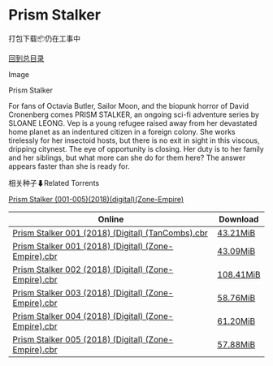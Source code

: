 # Prism Stalker

打包下载📦仍在工事中

[回到总目录](/Catalogs.md)

Image

Prism Stalker

For fans of Octavia Butler, Sailor Moon, and the biopunk horror of David Cronenberg comes PRISM STALKER, an ongoing sci-fi adventure series by SLOANE LEONG. Vep is a young refugee raised away from her devastated home planet as an indentured citizen in a foreign colony. She works tirelessly for her insectoid hosts, but there is no exit in sight in this viscous, dripping citynest. The eye of opportunity is closing. Her duty is to her family and her siblings, but what more can she do for them here? The answer appears faster than she is ready for.





相关种子⬇Related Torrents

[Prism Stalker (001-005)(2018)(digital)(Zone-Empire)](https://github.com/alicewish/markdown/blob/master/torrent/Prism-Stalker--001-005--2018--digital--Zone-Empire.md)

Online | Download
--- | ---
[Prism Stalker 001 (2018) (Digital) (TanCombs).cbr](https://github.com/alicewish/markdown/blob/master/comic/Prism-Stalker-001-2018-Digital-TanCombs-cbr.md) | [43.21MiB](https://pan.baidu.com/s/1EZJTKuiAGOiqkCboxyL1kA#list/path=%2F0-Day%20Week%20of%202018%20Q1%2F0-Day%20Week%20of%202018.03.07%2F%E3%82%A4%E3%82%B1%E3%82%B1%E3%82%B9%E3%82%AF%E3%82%B1%E3%82%B7%E3%82%BF%E3%82%AB%E3%82%BB%E3%82%BD%E3%82%A8%E3%82%AB%E3%82%AB%E3%82%AF%E3%82%A2%E3%82%BB%E3%82%B7%E3%82%A4%E3%82%B7%E3%82%A4%E3%82%AA%E3%82%AA%E3%82%B7%E3%82%A6%E3%82%B3%E3%82%AA%E3%82%BF%E3%82%B5%E3%82%B3%E3%82%AB%E3%82%AD&parentPath=%2F0-Day%20Week%20of%202018%20Q1)
[Prism Stalker 001 (2018) (Digital) (Zone-Empire).cbr](https://github.com/alicewish/markdown/blob/master/comic/Prism-Stalker-001-2018-Digital-Zone-Empire-cbr.md) | [43.09MiB](https://pan.baidu.com/s/1EZJTKuiAGOiqkCboxyL1kA#list/path=%2F0-Day%20Week%20of%202018%20Q1%2F0-Day%20Week%20of%202018.03.07%2F%E3%82%A8%E3%82%AB%E3%82%A4%E3%82%A4%E3%82%AA%E3%82%BB%E3%82%B5%E3%82%B7%E3%82%AF%E3%82%B3%E3%82%B9%E3%82%BD%E3%82%B9%E3%82%AA%E3%82%B9%E3%82%B5%E3%82%AD%E3%82%AA%E3%82%AF%E3%82%B7%E3%82%B3%E3%82%A2%E3%82%B5%E3%82%B1%E3%82%AB%E3%82%AB%E3%82%A4%E3%82%BF%E3%82%AB%E3%82%BF%E3%82%AB%E3%82%AD&parentPath=%2F0-Day%20Week%20of%202018%20Q1)
[Prism Stalker 002 (2018) (Digital) (Zone-Empire).cbr](https://github.com/alicewish/markdown/blob/master/comic/Prism-Stalker-002-2018-Digital-Zone-Empire-cbr.md) | [108.41MiB](https://pan.baidu.com/s/1y3PvK357HRguad4K6zgq-A#list/path=%2F0-Day%20Week%20of%202018%20Q2%2F0-Day%20Week%20of%202018.04.11%2F%E3%82%A6%E3%82%A6%E3%82%B5%E3%82%B7%E3%82%A6%E3%82%AB%E3%82%BF%E3%82%AB%E3%82%BB%E3%82%B5%E3%82%AF%E3%82%B3%E3%82%A2%E3%82%AF%E3%82%B1%E3%82%A4%E3%82%A2%E3%82%AD%E3%82%BD%E3%82%B5%E3%82%A4%E3%82%AD%E3%82%AA%E3%82%BB%E3%82%AD%E3%82%B1%E3%82%AD%E3%82%BB%E3%82%B5%E3%82%A8%E3%82%B3%E3%82%B9&parentPath=%2F0-Day%20Week%20of%202018%20Q2)
[Prism Stalker 003 (2018) (Digital) (Zone-Empire).cbr](https://github.com/alicewish/markdown/blob/master/comic/Prism-Stalker-003-2018-Digital-Zone-Empire-cbr.md) | [58.76MiB](https://pan.baidu.com/s/143sZvWMYE0fkNyEAp6hdMQ#list/path=%2F0-Day%20Week%20of%202018%20Q2%2F0-Day%20Week%20of%202018.05.09%2F%E3%82%B3%E3%82%AF%E3%82%B3%E3%82%B5%E3%82%A2%E3%82%AB%E3%82%AB%E3%82%AF%E3%82%B3%E3%82%AB%E3%82%B1%E3%82%AA%E3%82%A4%E3%82%BD%E3%82%A4%E3%82%B9%E3%82%B3%E3%82%B7%E3%82%B1%E3%82%A2%E3%82%B9%E3%82%A8%E3%82%A4%E3%82%B3%E3%82%BF%E3%82%B7%E3%82%A6%E3%82%BD%E3%82%B1%E3%82%BD%E3%82%A6%E3%82%A2&parentPath=%2F0-Day%20Week%20of%202018%20Q2)
[Prism Stalker 004 (2018) (Digital) (Zone-Empire).cbr](https://github.com/alicewish/markdown/blob/master/comic/Prism-Stalker-004-2018-Digital-Zone-Empire-cbr.md) | [61.20MiB](https://pan.baidu.com/s/1TYZ3H1cdWOBr94Nu9JuQGA#list/path=%2F0-Day%20Week%20of%202018%20Q2%2F0-Day%20Week%20of%202018.06.06%2F%E3%82%BB%E3%82%AB%E3%82%B5%E3%82%B9%E3%82%BF%E3%82%B5%E3%82%A4%E3%82%AF%E3%82%A6%E3%82%B1%E3%82%B5%E3%82%A4%E3%82%AF%E3%82%B7%E3%82%B5%E3%82%A6%E3%82%AA%E3%82%B5%E3%82%AF%E3%82%AF%E3%82%B5%E3%82%AD%E3%82%AD%E3%82%AB%E3%82%AA%E3%82%B3%E3%82%AD%E3%82%B3%E3%82%B5%E3%82%B9%E3%82%AB%E3%82%B9&parentPath=%2F0-Day%20Week%20of%202018%20Q2)
[Prism Stalker 005 (2018) (Digital) (Zone-Empire).cbr](https://github.com/alicewish/markdown/blob/master/comic/Prism-Stalker-005-2018-Digital-Zone-Empire-cbr.md) | [57.88MiB](https://pan.baidu.com/s/1HjaVyOBodlanqjTitVVSOA#list/path=%2F0-Day%20Week%20of%202018%20Q3%2F0-Day%20Week%20of%202018.07.04%2F%E3%82%A2%E3%82%B5%E3%82%AD%E3%82%A8%E3%82%B1%E3%82%AD%E3%82%AB%E3%82%B5%E3%82%B9%E3%82%BB%E3%82%B9%E3%82%A2%E3%82%A6%E3%82%BF%E3%82%A2%E3%82%B3%E3%82%BF%E3%82%BF%E3%82%AF%E3%82%B7%E3%82%AF%E3%82%A2%E3%82%A4%E3%82%A2%E3%82%A8%E3%82%A8%E3%82%AF%E3%82%BD%E3%82%BF%E3%82%A8%E3%82%A2%E3%82%AD&parentPath=%2F0-Day%20Week%20of%202018%20Q3)